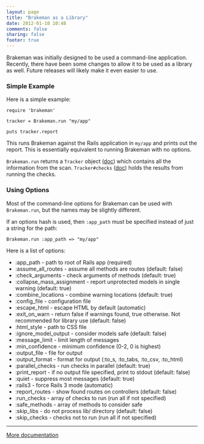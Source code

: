 ```yaml
---
layout: page
title: "Brakeman as a Library"
date: 2012-01-10 10:48
comments: false
sharing: false
footer: true
---
```


Brakeman was initially designed to be used a command-line application. Recently, there have been some changes to allow it to be used as a library as well. Future releases will likely make it even easier to use.

### Simple Example

Here is a simple example:

    require 'brakeman'

    tracker = Brakeman.run "my/app"

    puts tracker.report

This runs Brakeman against the Rails application in `my/app` and prints out the report. This is essentially equivalent to running Brakeman with no options.

`Brakeman.run` returns a `Tracker` object ([doc](http://rubydoc.info/github/presidentbeef/brakeman/master/frames)) which contains all the information from the scan. `Tracker#checks` ([doc](http://rubydoc.info/github/presidentbeef/brakeman/master/frames)) holds the results from running the checks.

### Using Options

Most of the command-line options for Brakeman can be used with `Brakeman.run`, but the names may be slightly different.

If an options hash is used, then `:app_path` must be specified instead of just a string for the path:

    Brakeman.run :app_path => "my/app"

Here is a list of options:

 * :app_path - path to root of Rails app (required)
 * :assume_all_routes - assume all methods are routes (default: false)
 * :check_arguments - check arguments of methods (default: true)
 * :collapse_mass_assignment - report unprotected models in single warning (default: true)
 * :combine_locations - combine warning locations (default: true)
 * :config_file - configuration file
 * :escape_html - escape HTML by default (automatic)
 * :exit_on_warn - return false if warnings found, true otherwise. Not recommended for library use (default: false)
 * :html_style - path to CSS file
 * :ignore_model_output - consider models safe (default: false)
 * :message_limit - limit length of messages
 * :min_confidence - minimum confidence (0-2, 0 is highest)
 * :output_file - file for output
 * :output_format - format for output (:to_s, :to_tabs, :to_csv, :to_html)
 * :parallel_checks - run checks in parallel (default: true)
 * :print_report - if no output file specified, print to stdout (default: false)
 * :quiet - suppress most messages (default: true)
 * :rails3 - force Rails 3 mode (automatic)
 * :report_routes - show found routes on controllers (default: false)
 * :run_checks - array of checks to run (run all if not specified)
 * :safe_methods - array of methods to consider safe
 * :skip_libs - do not process lib/ directory (default: false)
 * :skip_checks - checks not to run (run all if not specified)

---

[More documentation](/docs)
